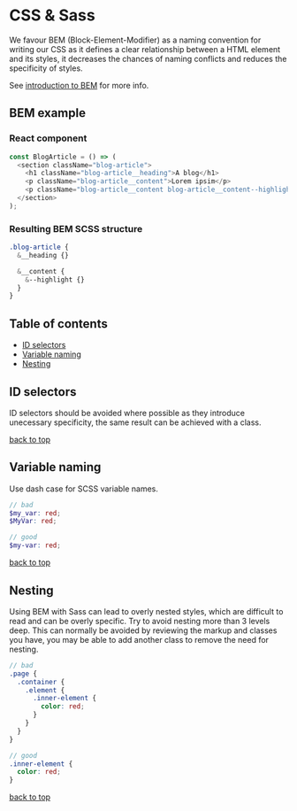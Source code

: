 # CSS & Sass

We favour BEM (Block-Element-Modifier) as a naming convention for writing our CSS as it defines a clear relationship between a HTML element and its styles, it decreases the chances of naming conflicts and reduces the specificity of styles.

See [introduction to BEM](https://csswizardry.com/2013/01/mindbemding-getting-your-head-round-bem-syntax/) for more info.

## BEM example

### React component

```js
const BlogArticle = () => (
  <section className="blog-article">
    <h1 className="blog-article__heading">A blog</h1>
    <p className="blog-article__content">Lorem ipsim</p>
    <p className="blog-article__content blog-article__content--highlight">Dolor sit amet</p>
  </section>
);
```

### Resulting BEM SCSS structure

```scss
.blog-article {
  &__heading {}

  &__content {
    &--highlight {}
  }
}
```

## Table of contents

- [ID selectors](#id-selectors)
- [Variable naming](#variable-naming)
- [Nesting](#nesting)

## ID selectors

ID selectors should be avoided where possible as they introduce unecessary specificity, the same result can be achieved with a class.

[back to top](#table-of-contents)

## Variable naming

Use dash case for SCSS variable names.

```scss
// bad
$my_var: red;
$MyVar: red;

// good
$my-var: red;

```

[back to top](#table-of-contents)

## Nesting

Using BEM with Sass can lead to overly nested styles, which are difficult to read and can be overly specific.  Try to avoid nesting more than 3 levels deep.  This can normally be avoided by reviewing the markup and classes you have, you may be able to add another class to remove the need for nesting.

```scss
// bad
.page {
  .container {
    .element {
      .inner-element {
        color: red; 
      }
    }
  }
}

// good
.inner-element {
  color: red;
}

```

[back to top](#table-of-contents)
